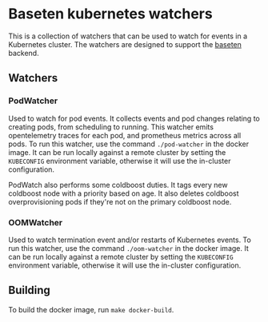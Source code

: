# Baseten kubernetes watchers

This is a collection of watchers that can be used to watch for events in a Kubernetes cluster. The watchers are designed to support the [baseten](https://github.com/basetenlabs/baseten) backend.

## Watchers

### PodWatcher

Used to watch for pod events. It collects events and pod changes relating to creating pods, from scheduling to running. This watcher emits opentelemetry traces for each pod, and prometheus metrics across all pods. To run this watcher, use the command `./pod-watcher` in the docker image. It can be run locally against a remote cluster by setting the `KUBECONFIG` environment variable, otherwise it will use the in-cluster configuration.

PodWatch also performs some coldboost duties. It tags every new coldboost node with a priority based on age. It also deletes coldboost overprovisioning pods if they're not on the primary coldboost node.

### OOMWatcher

Used to watch termination event and/or restarts of Kubernetes events. To run this watcher, use the command `./oom-watcher` in the docker image. It can be run locally against a remote cluster by setting the `KUBECONFIG` environment variable, otherwise it will use the in-cluster configuration.

## Building

To build the docker image, run `make docker-build`.